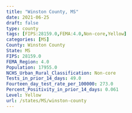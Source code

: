 ```yaml
---
title: "Winston County, MS"
date: 2021-06-25
draft: false
type: county
tags: [FIPS:28159.0,FEMA:4.0,Non-core,Yellow]
categories: [MS]
County: Winston County
State: MS
FIPS: 28159.0
FEMA_Region: 4.0
Population: 17955.0
NCHS_Urban_Rural_Classification: Non-core
Tests_in_prior_14_days: 49.0
Fourteen_day_test_rate_per_100000: 273.0
Percent_Positivity_in_prior_14_days: 0.061
Level: Yellow
url: /states/MS/winston-county
---
```



